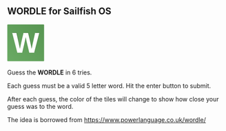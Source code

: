 ## WORDLE for Sailfish OS

![icon](icons/86x86/harbour-wordle.png)

Guess the **WORDLE** in 6 tries.

Each guess must be a valid 5 letter word. Hit the enter button to submit.

After each guess, the color of the tiles will change to show how close your guess was to the word.

The idea is borrowed from https://www.powerlanguage.co.uk/wordle/
